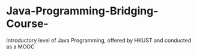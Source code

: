 # Java-Programming-Bridging-Course-
Introductory level of Java Programming, offered by HKUST and conducted as a MOOC
